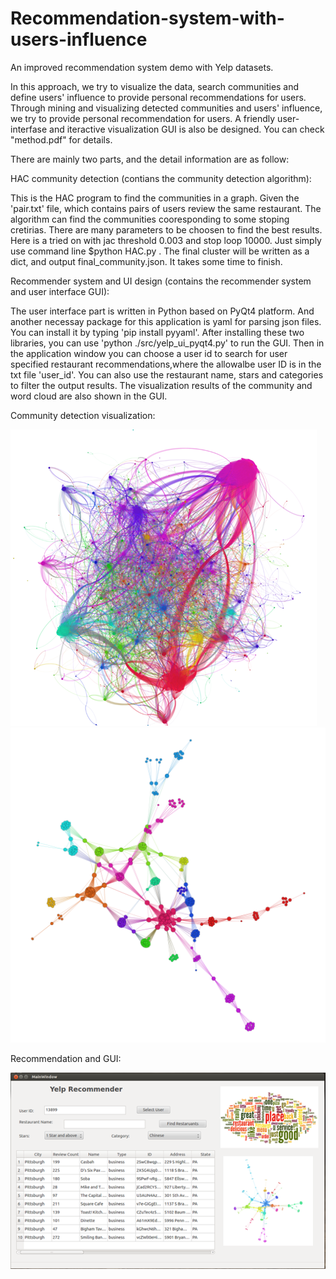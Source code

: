 # Recommendation-system-with-users-influence

An improved recommendation system demo with Yelp datasets. 

In this approach, we try to visualize the data, search communities and define users' influence to provide 
personal recommendations for users. Through mining and visualizing detected communities and users'
influence, we try to provide personal recommendation for users. A friendly user-interfase and iteractive 
visualization GUI is also be designed. You can check "method.pdf" for details. 

There are mainly two parts, and the detail information are as follow:

HAC community detection (contians the community detection algorithm):

This is the HAC program to find the communities in a graph. Given the 'pair.txt' file, which
contains pairs of users review the same restaurant. The algorithm can find the communities 
cooresponding to some stoping cretirias. There are many parameters to be choosen to find the 
best results. Here is a tried on with jac threshold 0.003 and stop loop 10000. Just simply use 
command line $python HAC.py . The final cluster will be written as a dict, and output final_community.json.
It takes some time to finish.

Recommender system and UI design (contains the recommender system and user interface GUI):

The user interface part is written in Python based on PyQt4 platform. And another necessay package 
for this application is yaml for parsing json files. You can install it by typing 'pip install pyyaml'. After 
installing these two libraries, you can use 'python ./src/yelp_ui_pyqt4.py' to run the GUI. Then in the application
window you can choose a user id to search for user specified restaurant recommendations,where the allowalbe
user ID is in the txt file 'user_id'. You can also use the restaurant name, stars and categories to 
filter the output results. The visualization results of the community and word cloud are also shown in the 
GUI. 

Community detection visualization:

![image](https://github.com/Aeroone/Recommendation-system-with-users-influence/blob/master/graphs/community.png)
![image](https://github.com/Aeroone/Recommendation-system-with-users-influence/blob/master/graphs/13916lay1.png)

Recommendation and GUI:

![image](https://github.com/Aeroone/Recommendation-system-with-users-influence/blob/master/graphs/GUI.png)

